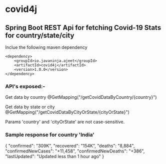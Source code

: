 # covid4j

## Spring Boot REST Api for fetching Covid-19 Stats for country/state/city

Inclue the following maven dependency
```
<dependency>
    <groupId>io.javaninja.ajeet</groupId>
    <artifactId>covid4j</artifactId>
    <version>1.0.0</version>
</dependency>
```

### API's exposed:-
Get data by country
@GetMapping("/getCovidDataByCountry/{country}")

Get data by state or city
@GetMapping("/getCovidDataByCityOrState/{cityOrState}")

Params 'country' and 'cityOrState' are not case-sensitive.

### Sample response for country 'India'

{
"confirmed": "309K",
"recovered": "154K",
"deaths": "8,884",
"confirmedNewCases": "+11,458",
"confirmedNewDeaths": "+386",
"lastUpdated": "Updated less than 1 hour ago"
}
